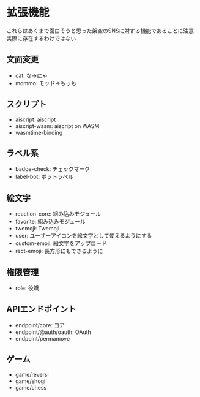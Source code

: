 # 拡張機能
これらはあくまで面白そうと思った架空のSNSに対する機能であることに注意
実際に存在するわけではない

## 文面変更
* cat: な→にゃ
* mommo: モッド→もっも

## スクリプト
* aiscript: aiscript
* aiscript-wasm: aiscript on WASM
* wasmtime-binding

## ラベル系
* badge-check: チェックマーク
* label-bot: ボットラベル

## 絵文字
* reaction-core: 組み込みモジュール
* favorite: 組み込みモジュール
* twemoji: Twemoji
* user: ユーザーアイコンを絵文字として使えるようにする
* custom-emoji: 絵文字をアップロード
* rect-emoji: 長方形にもできるように

## 権限管理
* role: 役職

## APIエンドポイント
* endpoint/core: コア
* endpoint/@auth/oauth: OAuth
* endpoint/permamove

## ゲーム
* game/reversi
* game/shogi
* game/chess

